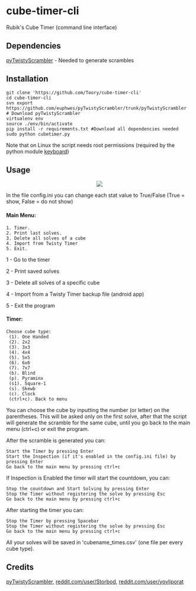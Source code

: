 # cube-timer-cli
Rubik's Cube Timer (command line interface)

## Dependencies

[pyTwistyScrambler](https://github.com/euphwes/pyTwistyScrambler) - Needed to generate scrambles

## Installation

	git clone 'https://github.com/Toory/cube-timer-cli'
	cd cube-timer-cli
	svn export https://github.com/euphwes/pyTwistyScrambler/trunk/pyTwistyScrambler  # Download pyTwistyScrambler
	virtualenv env
	source ./env/bin/activate
	pip install -r requirements.txt #Download all dependencies needed
	sudo python cubetimer.py
	
Note that on Linux the script needs root permissions (required by the python module [keyboard](https://github.com/boppreh/keyboard))

## Usage
<p align="center"> 
  <img src="https://i.imgur.com/m60wgcp.gif">
</p>

In the file config.ini you can change each stat value to True/False (True = show, False = do not show)  

#### Main Menu:

    1. Timer.
    2. Print last solves.
    3. Delete all solves of a cube
    4. Import from Twisty Timer
    5. Exit.



1 - Go to the timer

2 - Print saved solves

3 - Delete all solves of a specific cube

4 - Import from a Twisty Timer backup file (android app)

5 - Exit the program

#### Timer:

	Choose cube type:
	 (1). One Handed
	 (2). 2x2
	 (3). 3x3
	 (4). 4x4
	 (5). 5x5
	 (6). 6x6
	 (7). 7x7
	 (b). Blind
	 (p). Pyraminx
	 (s1). Square-1
	 (s). Skewb
	 (c). Clock
	 (ctrl+c). Back to menu

You can choose the cube by inputting the number (or letter) on the parentheses.
This will be asked only on the first solve, after that the script will generate the scramble for the same cube,
until you go back to the main menu (ctrl+c) or exit the program.

After the scramble is generated you can:

    Start the Timer by pressing Enter
    Start the Inspection (if it's enabled in the config.ini file) by pressing Enter
    Go back to the main menu by pressing ctrl+c
    
If Inspection is Enabled the timer will start the countdown, you can:

    Stop the countdown and Start Solving by pressing Enter
    Stop the Timer without registering the solve by pressing Esc
    Go back to the main menu by pressing ctrl+c
    

After starting the timer you can:

    Stop the Timer by pressing Spacebar
    Stop the Timer without registering the solve by pressing Esc
    Go back to the main menu by pressing ctrl+c

All your solves will be saved in 'cubename_times.csv' (one file per every cube type).

## Credits

   [pyTwistyScrambler](https://github.com/euphwes/pyTwistyScrambler),
   [reddit.com/user/Storbod](https://github.com/Storbod/Python-Cube-Timer),
   [reddit.com/user/yovliporat](https://www.reddit.com/user/yovliporat)


	
